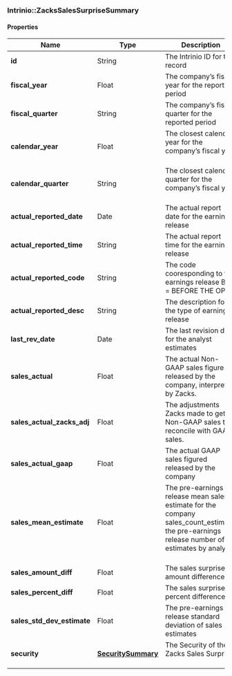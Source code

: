 

[//]: # (CLASS:Intrinio::ZacksSalesSurpriseSummary)

[//]: # (KIND:object)

### Intrinio::ZacksSalesSurpriseSummary

#### Properties

[//]: # (START_DEFINITION)

Name | Type | Description
------------ | ------------- | -------------
**id** | String | The Intrinio ID for the record &nbsp;
**fiscal_year** | Float | The company’s fiscal year for the reported period &nbsp;
**fiscal_quarter** | String | The company’s fiscal quarter for the reported period &nbsp;
**calendar_year** | Float | The closest calendar year for the company’s fiscal year &nbsp;
**calendar_quarter** | String | The closest calendar quarter for the company’s fiscal year &nbsp;
**actual_reported_date** | Date | The actual report date for the earnings release &nbsp;
**actual_reported_time** | String | The actual report time for the earnings release &nbsp;
**actual_reported_code** | String | The code cooresponding to the earnings release  BTO &#x3D; BEFORE THE OPEN | DTM &#x3D; DURING THE MARKET | AMC &#x3D; AFTER MARKET CLOSE &nbsp;
**actual_reported_desc** | String | The description for the type of earnings release &nbsp;
**last_rev_date** | Date | The last revision date for the analyst estimates &nbsp;
**sales_actual** | Float | The actual Non-GAAP sales figure released by the company, interpreted by Zacks. &nbsp;
**sales_actual_zacks_adj** | Float | The adjustments Zacks made to get to Non-GAAP sales to reconcile with GAAP sales. &nbsp;
**sales_actual_gaap** | Float | The actual GAAP sales figured released by the company &nbsp;
**sales_mean_estimate** | Float | The pre-earnings release mean sales estimate for the company sales_count_estimate; the pre-earnings release number of estimates by analysts &nbsp;
**sales_amount_diff** | Float | The sales surprise amount difference &nbsp;
**sales_percent_diff** | Float | The sales surprise percent difference &nbsp;
**sales_std_dev_estimate** | Float | The pre-earnings release standard deviation of sales estimates &nbsp;
**security** | [**SecuritySummary**](SecuritySummary.md) | The Security of the Zacks Sales Surprise &nbsp;

[//]: # (END_DEFINITION)


[//]: # (CONTAINED_CLASS:Intrinio::SecuritySummary)



